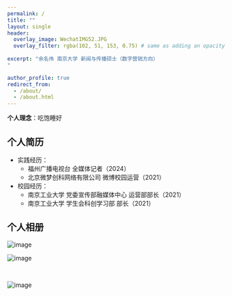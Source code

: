 ```yaml
---
permalink: /
title: ""
layout: single
header:
  overlay_image: WechatIMG52.JPG
  overlay_filter: rgba(102, 51, 153, 0.75) # same as adding an opacity of 0.5 to a black background
  
excerpt: "余名伟 南京大学 新闻与传播硕士（数字营销方向）
"

author_profile: true
redirect_from: 
  - /about/
  - /about.html
---
```



**个人理念**：吃饱睡好

## 个人简历

- 实践经历：
   - 福州广播电视台 全媒体记者（2024）
   - 北京微梦创科网络有限公司 微博校园运营（2021）
- 校园经历：
   - 南京工业大学 党委宣传部融媒体中心 运营部部长（2021）
   - 南京工业大学 学生会科创学习部 部长（2021）

## 个人相册

![image](https://github.com/user-attachments/assets/8d34a43a-bbe6-4abe-8de2-dccd85e6c50a)

![image](https://github.com/user-attachments/assets/57e270e4-47c5-417b-9110-5619c66af75d)



<br>
  
![image](https://user-images.githubusercontent.com/543384/192227995-fdb3a693-2f68-4dc4-b9bd-06053066322f.png)
